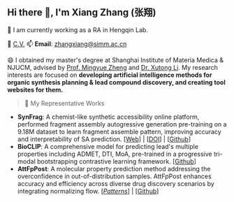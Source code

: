## Hi there 👋,  I'm **Xiang Zhang** \(**张翔**\)

🔭 I am currently working as a RA in Hengqin Lab.

📑 [C.V.](https://simmzx.github.io/XiangZhang_CV_20250924.pdf) 📫 **Email**: zhangxiang@simm.ac.cn

😄 I obtained my master's degree at Shanghai Institute of Materia Medica & NJUCM, advised by [Prof. Mingyue Zheng](https://scholar.google.com/citations?user=vzBQN8EAAAAJ&hl=zh-CN) and [Dr. Xutong Li](https://scholar.google.com/citations?user=UMWyDZAAAAAJ&hl=zh-CN). My research interests are focused on **developing artificial intelligence methods for organic synthesis planning & lead compound discovery, and creating tool websites for them.**

> 🌱 My Representative Works 
* **SynFrag**: A chemist-like synthetic accessibility online platform, performed fragment assembly autogressive generation pre-training on a 9.18M dataset to learn fragment assemble pattern, improving accuracy and interpretability of SA prediction. [[Web](https://synfrag.simm.ac.cn)] | [[DOI](https://doi.org/10.26434/chemrxiv-2025-33251)] | [[Github](https://github.com/simmzx/SynFrag)]
* **BioCLIP**: A comprehensive model for predicting lead's multiple properties including ADMET, DTI, MoA, pre-trained in a progressive tri-modal bootstrapping contrastive learning framework. [[Github](https://github.com/simmzx/BioCLIP)]
* **AttFpPost**: A molecular property prediction method addressing the overconfidence in out-of-distribution samples. AttFpPost enhances accuracy and efficiency across diverse drug discovery scenarios by integrating normalizing flow. \[[_Patterns_](https://www.cell.com/patterns/fulltext/S2666-3899(24)00106-5?_returnURL=https%3A%2F%2Flinkinghub.elsevier.com%2Fretrieve%2Fpii%2FS2666389924001065%3Fshowall%3Dtrue)\] | [[Github](https://github.com/simmzx/AttFpPost)]

<!--
**simmzx/simmzx** is a ✨ _special_ ✨ repository because its `README.md` (this file) appears on your GitHub profile.

Here are some ideas to get you started:

- 🔭 I’m currently working on ...
- 🌱 I’m currently learning ...
- 👯 I’m looking to collaborate on ...
- 🤔 I’m looking for help with ...
- 💬 Ask me about ...
- 📫 How to reach me: ...
- 😄 Pronouns: ...
- ⚡ Fun fact: ...
-->

